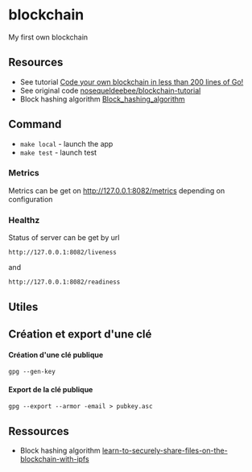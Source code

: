 # blockchain
My first own blockchain

## Resources

* See tutorial [Code your own blockchain in less than 200 lines of Go!](https://mycoralhealth.medium.com/code-your-own-blockchain-in-less-than-200-lines-of-go-e296282bcffc)
* See original code [nosequeldeebee/blockchain-tutorial](https://github.com/nosequeldeebee/blockchain-tutorial)
* Block hashing algorithm [Block_hashing_algorithm](https://en.bitcoin.it/wiki/Block_hashing_algorithm)


## Command

- `make local` - launch the app
- `make test` - launch test


### Metrics

Metrics can be get on http://127.0.0.1:8082/metrics depending on configuration

### Healthz

Status of server can be get by url

`
http://127.0.0.1:8082/liveness
`

and

`
http://127.0.0.1:8082/readiness
`

## Utiles

## Création et export d'une clé

#### Création d'une clé publique

```
gpg --gen-key
```

#### Export de la clé publique

```
gpg --export --armor -email > pubkey.asc
```

## Ressources

* Block hashing algorithm [learn-to-securely-share-files-on-the-blockchain-with-ipfs](https://mycoralhealth.medium.com/learn-to-securely-share-files-on-the-blockchain-with-ipfs-219ee47df54c)

